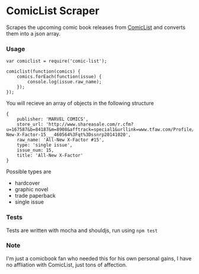 # ComicList Scraper

Scrapes the upcoming comic book releases from [ComicList](http://comiclist.com) and converts them into a json array.

### Usage

```
var comiclist = require('comic-list');

comiclist(function(comics) {
	comics.forEach(function(issue) {
		console.log(issue.raw_name);
	});
});
````

You will recieve an array of objects in the following structure
```
{ 
	publisher: 'MARVEL COMICS',
	store_url: 'http://www.shareasale.com/r.cfm?u=167587&b=84187&m=8908&afftrack=special1&urllink=www.tfaw.com/Profile/All-New-X-Factor-15___460564%3Fqt%3Dssnrp20141020',
	raw_name: 'All-New X-Factor #15',
	type: 'single issue',
	issue_num: 15,
	title: 'All-New X-Factor'
}

```

Possible types are
* hardcover
* graphic novel
* trade paperback
* single issue

### Tests

Tests are written with mocha and shouldjs, run using `npm test`

### Note

I'm just a comicbook fan who needed this for his own personal gains, I have no affliation with ComicList, just tons of affection.

